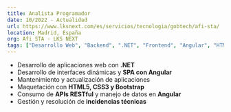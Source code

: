```yaml
---
title: Analista Programador
date: 10/2022 - Actualidad
url: https://www.lksnext.com/es/servicios/tecnologia/gobtech/afi-sta/
location: Madrid, España
org: Afi STA - LKS NEXT
tags: ["Desarrollo Web", "Backend", ".NET", "Frontend", "Angular", "HTML", "CSS", "Bootstrap"]
---
```


- Desarrollo de aplicaciones web con **.NET**  
- Desarrollo de interfaces dinámicas y **SPA con Angular**  
- Mantenimiento y actualización de aplicaciones  
- Maquetación con **HTML5, CSS3 y Bootstrap**  
- Consumo de **APIs RESTful** y manejo de datos en **Angular**  
- Gestión y resolución de **incidencias técnicas**  